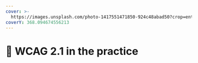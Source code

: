 ```yaml
---
cover: >-
  https://images.unsplash.com/photo-1417551471850-924c48abad50?crop=entropy&cs=tinysrgb&fm=jpg&ixid=MnwxOTcwMjR8MHwxfHNlYXJjaHw5fHxhY2Nlc3NpYmlsaXR5fGVufDB8fHx8MTY2MTQzMjA3Mw&ixlib=rb-1.2.1&q=80
coverY: 368.094674556213
---
```


# 📘 WCAG 2.1 in the practice

